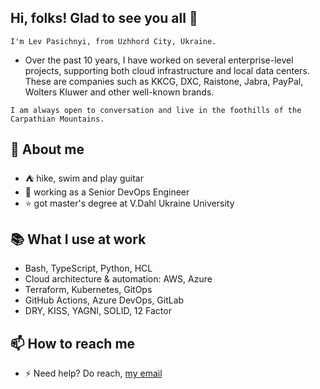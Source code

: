 ## Hi, folks! Glad to see you all 👋 

`I'm Lev Pasichnyi, from Uzhhord City, Ukraine. `

- Over the past 10 years, I have worked on several enterprise-level projects, supporting both cloud infrastructure and local data centers. These are companies such as KKCG, DXC, Raistone, Jabra, PayPal, Wolters Kluwer and other well-known brands.

`I am always open to conversation and live in the foothills of the Carpathian Mountains.`

## 🧑 About me

- ⛺ hike, swim and play guitar
- 📆 working as a Senior DevOps Engineer
- ⭐ got master's degree at V.Dahl Ukraine University

## 📚 What I use at work

- Bash, TypeScript, Python, HCL
- Cloud architecture & automation: AWS, Azure
- Terraform, Kubernetes, GitOps
- GitHub Actions, Azure DevOps, GitLab
- DRY, KISS, YAGNI, SOLID, 12 Factor

## 📫 How to reach me

- ⚡ Need help? Do reach, [my email](mailto:lev.pa@levarc.com)
